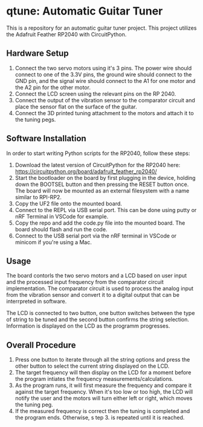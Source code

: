 # qtune: Automatic Guitar Tuner
This is a repository for an automatic guitar tuner project. 
This project utilizes the Adafruit Feather RP2040 with CircuitPython.

## Hardware Setup
1. Connect the two servo motors using it's 3 pins. The power wire should connect to one of the 3.3V pins, the ground wire should connect to the GND pin, and the signal wire should connect to the A1 for one motor and the A2 pin for the other motor. 
2. Connect the LCD screen using the relevant pins on the RP 2040.
3. Connect the output of the vibration sensor to the comparator circuit and place the sensor flat on the surface of the guitar.
4. Connect the 3D printed tuning attachment to the motors and attach it to the tuning pegs.

## Software Installation
In order to start writing Python scripts for the RP2040, follow these steps:
1. Download the latest version of CircuitPython for the RP2040 here: https://circuitpython.org/board/adafruit_feather_rp2040/
2. Start the bootloader on the board by first plugging in the device, holding down the BOOTSEL button and then pressing the RESET button once. The board will now be mounted as an external filesystem with a name similar to RPI-RP2.
3. Copy the UF2 file onto the mounted board.
4. Connect to the REPL via USB serial port. This can be done using putty or nRF Terminal in VSCode for example.
5. Copy the repo and add the code.py file into the mounted board. The board should flash and run the code.
6. Connect to the USB serial port via the nRF terminal in VSCode or minicom if you're using a Mac.

## Usage
The board contorls the two servo motors and a LCD based on user input and the processed input frequency from the comparator circuit implementation. The comparator circuit is used to process the analog input from the vibration sensor and convert it to a digital output that can be interrpreted in software.

The LCD is connected to two button, one button switches between the type of string to be tuned and the second button confirms the string selection. Information is displayed on the LCD as the programm progresses.

## Overall Procedure
1. Press one button to iterate through all the string options and press the other button to select the current string displayed on the LCD.
2. The target frequency will then display on the LCD for a moment before the program intiates the frequency measurements/calculations.
3. As the program runs, it will first measure the frequency and compare it against the target frequency. When it's too low or too high, the LCD will notify the user and the motors will turn either left or right, which moves the tuning peg.
4. If the measured frequency is correct then the tuning is completed and the program ends. Otherwise, s tep 3. is repeated until it is reached.

